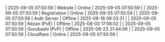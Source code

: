 | 2025-09-05 07:50:59 | Website | Online | 2025-09-05 07:50:59 |
| 2025-09-05 07:50:59 | Registration | Online | 2025-09-05 07:50:59 |
| 2025-09-05 07:50:59 | Auth Server | Offline | 2025-08-18 09:33:31 |
| 2025-09-05 07:50:59 | Kezan (PvE) | Offline | 2025-08-03 17:58:02 |
| 2025-09-05 07:50:59 | Gurubashi (PvP) | Offline | 2025-08-23 21:44:06 |
| 2025-09-05 07:50:59 | Cloudflare | Online | 2025-09-05 07:50:59 |

